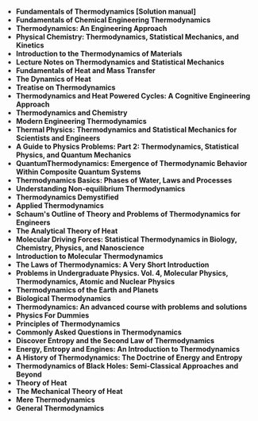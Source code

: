 

<ul>
<li><b><a target="_blank" href="https://github.com/manjunath5496/Thermodynamics-Books/blob/master/te(1).pdf" style="text-decoration:none;"> Fundamentals of Thermodynamics [Solution manual]</a></b></li>
                                <li><b><a target="_blank" href="https://github.com/manjunath5496/Thermodynamics-Books/blob/master/te(2).pdf" style="text-decoration:none;">Fundamentals of Chemical Engineering Thermodynamics</a></b></li>
                                <li><b><a target="_blank" href="https://github.com/manjunath5496/Thermodynamics-Books/blob/master/te(3).pdf" style="text-decoration:none;">Thermodynamics: An Engineering Approach</a></b></li>
 <li><b><a target="_blank" href="https://github.com/manjunath5496/Thermodynamics-Books/blob/master/te(4).pdf" style="text-decoration:none;">Physical Chemistry: Thermodynamics, Statistical Mechanics, and Kinetics </a></b></li>                              
<li><b><a target="_blank" href="https://github.com/manjunath5496/Thermodynamics-Books/blob/master/te(5).pdf" style="text-decoration:none;">Introduction to the Thermodynamics of Materials</a></b></li>
<li><b><a target="_blank" href="https://github.com/manjunath5496/Thermodynamics-Books/blob/master/te(6).pdf" style="text-decoration:none;">Lecture Notes on Thermodynamics and Statistical Mechanics</a></b></li>
                                <li><b><a target="_blank" href="https://github.com/manjunath5496/Thermodynamics-Books/blob/master/te(7).pdf" style="text-decoration:none;">Fundamentals of Heat and Mass Transfer</a></b></li>
  
<li><b><a target="_blank" href="https://github.com/manjunath5496/Thermodynamics-Books/blob/master/te(8).pdf" style="text-decoration:none;">The Dynamics of Heat</a></b></li>
                                <li><b><a target="_blank" href="https://github.com/manjunath5496/Thermodynamics-Books/blob/master/te(9).pdf" style="text-decoration:none;">Treatise on Thermodynamics</a></b></li>
                                <li><b><a target="_blank" href="https://github.com/manjunath5496/Thermodynamics-Books/blob/master/te(10).pdf" style="text-decoration:none;">Thermodynamics and Heat Powered Cycles: A Cognitive Engineering Approach</a></b></li>
 <li><b><a target="_blank" href="https://github.com/manjunath5496/Thermodynamics-Books/blob/master/te(11).pdf" style="text-decoration:none;">Thermodynamics and Chemistry  </a></b></li>                              
<li><b><a target="_blank" href="https://github.com/manjunath5496/Thermodynamics-Books/blob/master/te(12).pdf" style="text-decoration:none;">Modern Engineering Thermodynamics</a></b></li>
<li><b><a target="_blank" href="https://github.com/manjunath5496/Thermodynamics-Books/blob/master/te(13).pdf" style="text-decoration:none;">Thermal Physics: Thermodynamics and Statistical Mechanics for Scientists and Engineers </a></b></li>
                                <li><b><a target="_blank" href="https://github.com/manjunath5496/Thermodynamics-Books/blob/master/te(14).pdf" style="text-decoration:none;">A Guide to Physics Problems: Part 2: Thermodynamics, Statistical Physics, and Quantum Mechanics</a></b></li>  
  
<li><b><a target="_blank" href="https://github.com/manjunath5496/Thermodynamics-Books/blob/master/te(15).pdf" style="text-decoration:none;">QuantumThermodynamics: Emergence of Thermodynamic Behavior Within Composite Quantum Systems</a></b></li>

<li><b><a target="_blank" href="https://github.com/manjunath5496/Thermodynamics-Books/blob/master/te(16).pdf" style="text-decoration:none;">Thermodynamics Basics: Phases of Water, Laws and Processes</a></b></li>
                          
  <li><b><a target="_blank" href="https://github.com/manjunath5496/Thermodynamics-Books/blob/master/te(17).pdf" style="text-decoration:none;">Understanding Non-equilibrium Thermodynamics</a></b></li>
                                <li><b><a target="_blank" href="https://github.com/manjunath5496/Thermodynamics-Books/blob/master/te(18).pdf" style="text-decoration:none;">Thermodynamics Demystified </a></b></li>
                                <li><b><a target="_blank" href="https://github.com/manjunath5496/Thermodynamics-Books/blob/master/te(19).pdf" style="text-decoration:none;">Applied Thermodynamics</a></b></li>
 <li><b><a target="_blank" href="https://github.com/manjunath5496/Thermodynamics-Books/blob/master/te(20).rar" style="text-decoration:none;">Schaum's Outline of Theory and Problems of Thermodynamics for Engineers </a></b></li>                              
<li><b><a target="_blank" href="https://github.com/manjunath5496/Thermodynamics-Books/blob/master/te(21).pdf" style="text-decoration:none;">The Analytical Theory of Heat</a></b></li>
<li><b><a target="_blank" href="https://github.com/manjunath5496/Thermodynamics-Books/blob/master/te(22).pdf" style="text-decoration:none;">Molecular Driving Forces: Statistical Thermodynamics in Biology, Chemistry, Physics, and Nanoscience</a></b></li>
                                <li><b><a target="_blank" href="https://github.com/manjunath5496/Thermodynamics-Books/blob/master/te(23).pdf" style="text-decoration:none;">Introduction to Molecular Thermodynamics</a></b></li>
  
<li><b><a target="_blank" href="https://github.com/manjunath5496/Thermodynamics-Books/blob/master/te(24).pdf" style="text-decoration:none;">The Laws of Thermodynamics: A Very Short Introduction</a></b></li>

<li><b><a target="_blank" href="https://github.com/manjunath5496/Thermodynamics-Books/blob/master/te(25).pdf" style="text-decoration:none;">Problems in Undergraduate Physics. Vol. 4, Molecular Physics, Thermodynamics, Atomic and Nuclear Physics</a></b></li>

<li><b><a target="_blank" href="https://github.com/manjunath5496/Thermodynamics-Books/blob/master/te(26).pdf" style="text-decoration:none;">Thermodynamics of the Earth and Planets </a></b></li>                              
<li><b><a target="_blank" href="https://github.com/manjunath5496/Thermodynamics-Books/blob/master/te(27).pdf" style="text-decoration:none;">Biological Thermodynamics</a></b></li>
<li><b><a target="_blank" href="https://github.com/manjunath5496/Thermodynamics-Books/blob/master/te(28).pdf" style="text-decoration:none;">Thermodynamics: An advanced course with problems and solutions</a></b></li>
                                <li><b><a target="_blank" href="https://github.com/manjunath5496/Thermodynamics-Books/blob/master/te(29).pdf" style="text-decoration:none;">Physics For Dummies</a></b></li>
<li><b><a target="_blank" href="https://github.com/manjunath5496/Thermodynamics-Books/blob/master/te(30).pdf" style="text-decoration:none;">Principles of Thermodynamics</a></b></li>

<li><b><a target="_blank" href="https://github.com/manjunath5496/Thermodynamics-Books/blob/master/te(31).pdf" style="text-decoration:none;">Commonly Asked Questions in Thermodynamics </a></b></li>

<li><b><a target="_blank" href="https://github.com/manjunath5496/Thermodynamics-Books/blob/master/te(32).pdf" style="text-decoration:none;">Discover Entropy and the Second Law of Thermodynamics </a></b></li>                              
<li><b><a target="_blank" href="https://github.com/manjunath5496/Thermodynamics-Books/blob/master/te(33).pdf" style="text-decoration:none;">Energy, Entropy and Engines: An Introduction to Thermodynamics</a></b></li>
<li><b><a target="_blank" href="https://github.com/manjunath5496/Thermodynamics-Books/blob/master/te(34).pdf" style="text-decoration:none;">A History of Thermodynamics: The Doctrine of Energy and Entropy</a></b></li>
                                <li><b><a target="_blank" href="https://github.com/manjunath5496/Thermodynamics-Books/blob/master/te(35).pdf" style="text-decoration:none;">Thermodynamics of Black Holes: Semi-Classical Approaches and Beyond</a></b></li>
<li><b><a target="_blank" href="https://github.com/manjunath5496/Thermodynamics-Books/blob/master/te(36).pdf" style="text-decoration:none;">Theory of Heat </a></b></li>
<li><b><a target="_blank" href="https://github.com/manjunath5496/Thermodynamics-Books/blob/master/te(37).pdf" style="text-decoration:none;">The Mechanical Theory of Heat </a></b></li>
<li><b><a target="_blank" href="https://github.com/manjunath5496/Thermodynamics-Books/blob/master/te(38).pdf" style="text-decoration:none;">Mere Thermodynamics </a></b></li>
<li><b><a target="_blank" href="https://github.com/manjunath5496/Thermodynamics-Books/blob/master/te(39).pdf" style="text-decoration:none;">General Thermodynamics </a></b></li>





                                                    
  </ul>
